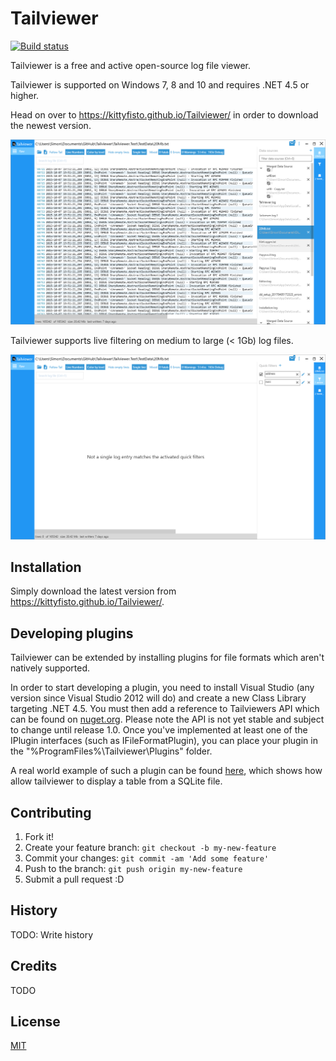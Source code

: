 # Tailviewer

[![Build status](https://ci.appveyor.com/api/projects/status/mripd18s222ue6gm?svg=true)](https://ci.appveyor.com/project/Kittyfisto/sharptail)  

Tailviewer is a free and active open-source log file viewer.

Tailviewer is supported on Windows 7, 8 and 10 and requires .NET 4.5 or higher.

Head on over to https://kittyfisto.github.io/Tailviewer/ in order to download the newest version.

![Tailviewer application](/Screenshot1.png?raw=true)  

Tailviewer supports live filtering on medium to large (< 1Gb) log files.

![Live filtering](/Screenshot2.png?raw=true)

## Installation

Simply download the latest version from https://kittyfisto.github.io/Tailviewer/.

## Developing plugins

Tailviewer can be extended by installing plugins for file formats which aren't natively supported.

In order to start developing a plugin, you need to install Visual Studio (any version since Visual Studio 2012 will do) and create a new Class Library targeting .NET 4.5. You must then add a reference to Tailviewers API which can be found on [nuget.org](https://www.nuget.org/packages/tailviewer.api/). Please note the API is not yet stable and subject to change until release 1.0.
Once you've implemented at least one of the IPlugin interfaces (such as IFileFormatPlugin), you can place your plugin in the "%ProgramFiles%\Tailviewer\Plugins" folder.

A real world example of such a plugin can be found [here](https://github.com/Kittyfisto/Tailviewer.Plugins.SQLite), which shows how allow tailviewer to display a table from a SQLite file.

## Contributing

1. Fork it!
2. Create your feature branch: `git checkout -b my-new-feature`
3. Commit your changes: `git commit -am 'Add some feature'`
4. Push to the branch: `git push origin my-new-feature`
5. Submit a pull request :D

## History

TODO: Write history

## Credits

TODO

## License

[MIT](http://opensource.org/licenses/MIT)
